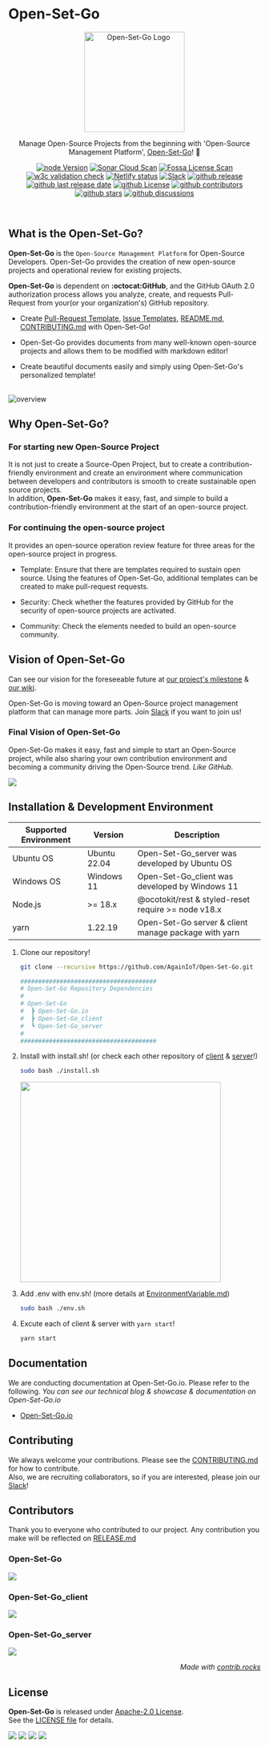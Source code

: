 # Open-Set-Go

<p align="center">
<a href="https://www.open-set-go.com" target="blank"><img src="https://github.com/AgainIoT/Open-Set-Go/blob/main/.github/images/Open-Set-Go.png?raw=true" width="200" alt="Open-Set-Go Logo" /></a>
</p>

<p align="center">
  Manage Open-Source Projects from the beginning with 'Open-Source Management Platform', <a href="https://www.open-set-go.com" target="blank">Open-Set-Go</a>! 🚀
</p>

<p align="center">
  <a href="https://github/AgainIoT/Open-Set-Go"><img src="https://img.shields.io/node/v-lts/%40octokit%2Frest?logo=node.js&label=node" alt="node Version" /></a>
  <a href="https://sonarcloud.io/summary/new_code?id=AgainIoT_Open-Set-Go_server" target="_blank"><img src="https://sonarcloud.io/api/project_badges/measure?project=AgainIoT_Open-Set-Go_server&metric=alert_status" alt="Sonar Cloud Scan" /></a>
  <a href="https://app.fossa.com/projects/git%2Bgithub.com%2FAgainIoT%2FOpen-Set-Go?ref=badge_shield" target="_blank"><img src="https://app.fossa.com/api/projects/git%2Bgithub.com%2FAgainIoT%2FOpen-Set-Go.svg?type=shield&issueType=license" alt="Fossa License Scan" /></a>
   <a href="https://www.open-set-go.com"><img src="https://img.shields.io/w3c-validation/html?targetUrl=https%3A%2F%2Fwww.open-set-go.com&logo=w3c&label=validation" alt="w3c validation check" /></a>
  <a href="https://www.open-set-go.com"><img src="https://img.shields.io/netlify/8a6fd2e8-3678-439f-9ba4-8aec0cb2f9ad?logo=netlify" alt="Netlify status" /></a>
  <a href="https://join.slack.com/t/open-set-go/shared_invite/zt-21jwlzs9g-qrajfUblcCtmCqAy0Xxj8w" target="_blank"><img src="https://img.shields.io/badge/slack-online-brightgreen.svg?logo=slack" alt="Slack"/></a>
  <a href="https://github.com/AgainIoT/Open-Set-Go"><img src="https://img.shields.io/github/v/release/AgainIoT/Open-Set-Go?logo=github" alt="github release" /></a>
  <a href="https://github.com/AgainIoT/Open-Set-Go"><img src="https://img.shields.io/github/release-date/AgainIoT/Open-Set-Go?color=blue&logo=github" alt="github last release date" /></a>
  <a href="/LICENSE"><img src="https://img.shields.io/github/license/AgainIoT/Open-Set-Go?logo=github&color=blue" alt="github License" /></a>
  <a href="https://github.com/AgainIoT/Open-Set-Go/graphs/contributors" target="_blank"><img src="https://img.shields.io/github/contributors-anon/AgainIoT/Open-Set-Go?logo=github&color=blue" alt="github contributors" /></a>
  <a href="https://github.com/AgainIoT/Open-Set-Go"><img src="https://img.shields.io/github/stars/AgainIoT/Open-Set-Go?logo=github" alt="github stars" /></a>
  <a href="https://github.com/AgainIoT/Open-Set-Go"><img src="https://img.shields.io/github/discussions/AgainIoT/Open-Set-Go?logo=github&color=blue" alt="github discussions" /></a>
</p>

<br>

## What is the **Open-Set-Go**?

**Open-Set-Go** is the `Open-Source Management Platform` for Open-Source Developers. Open-Set-Go provides the creation of new open-source projects and operational review for existing projects.

**Open-Set-Go** is dependent on **:octocat:GitHub**, and the GitHub OAuth 2.0 authorization process allows you analyze, create, and requests Pull-Request from your(or your organization's) GitHub repository.

- Create [Pull-Request Template](https://docs.github.com/en/pull-requests/collaborating-with-pull-requests/proposing-changes-to-your-work-with-pull-requests/creating-a-pull-request), [Issue Templates](https://docs.github.com/en/issues/tracking-your-work-with-issues/creating-an-issue), [README.md](https://docs.github.com/ko/repositories/managing-your-repositorys-settings-and-features/customizing-your-repository/about-readmes), [CONTRIBUTING.md](https://mozillascience.github.io/working-open-workshop/contributing/) with Open-Set-Go!

- Open-Set-Go provides documents from many well-known open-source projects and allows them to be modified with markdown editor!

- Create beautiful documents easily and simply using Open-Set-Go's personalized template!

<br>

<img src="./.github/images/overview.png" alt="overview">

## Why **Open-Set-Go**?

### For starting new Open-Source Project

It is not just to create a Source-Open Project, but to create a contribution-friendly environment and create an environment where communication between developers and contributors is smooth to create sustainable open source projects. <br>
In addition, **Open-Set-Go** makes it easy, fast, and simple to build a contribution-friendly environment at the start of an open-source project.

### For continuing the open-source project

It provides an open-source operation review feature for three areas for the open-source project in progress.

- Template: Ensure that there are templates required to sustain open source. Using the features of Open-Set-Go, additional templates can be created to make pull-request requests.

- Security: Check whether the features provided by GitHub for the security of open-source projects are activated.

- Community: Check the elements needed to build an open-source community.

## Vision of **Open-Set-Go**

Can see our vision for the foreseeable future at [our project's milestone](https://github.com/AgainIoT/Open-Set-Go/milestones) & [our wiki](https://github.com/AgainIoT/Open-Set-Go/wiki). <br>

Open-Set-Go is moving toward an Open-Source project management platform that can manage more parts. Join [Slack](https://join.slack.com/t/open-set-go/shared_invite/zt-21jwlzs9g-qrajfUblcCtmCqAy0Xxj8w) if you want to join us!

### Final Vision of Open-Set-Go

Open-Set-Go makes it easy, fast and simple to start an Open-Source project, while also sharing your own contribution environment and becoming a community driving the Open-Source trend. _Like GitHub._

<img src="./.github/images/roadmap.png">

## Installation & Development Environment

| Supported Environment | Version      | Description                                          |
| --------------------- | ------------ | ---------------------------------------------------- |
| Ubuntu OS             | Ubuntu 22.04 | Open-Set-Go_server was developed by Ubuntu OS        |
| Windows OS            | Windows 11   | Open-Set-Go_client was developed by Windows 11       |
| Node.js               | >= 18.x      | @ocotokit/rest & styled-reset require >= node v18.x  |
| yarn                  | 1.22.19      | Open-Set-Go server & client manage package with yarn |

1. Clone our repository!

   ```bash
   git clone --recursive https://github.com/AgainIoT/Open-Set-Go.git

   ######################################
   # Open-Set-Go Repository Dependencies
   #
   # Open-Set-Go
   #  ┣ Open-Set-Go.io
   #  ┣ Open-Set-Go_client
   #  ┗ Open-Set-Go_server
   #
   ######################################
   ```

2. Install with install.sh! (or check each other repository of [client](https://github.com/AgainIoT/Open-Set-Go_client#installation--development-environment) & [server](<(https://github.com/AgainIoT/Open-Set-Go_server#installation--development-environment)>)!)

   ```bash
   sudo bash ./install.sh
   ```

   <img src="./.github/images/install.gif" width=400>

3. Add .env with env.sh! (more details at [EnvironmentVariable.md](./EnvironmentVariable.md))

   ```bash
   sudo bash ./env.sh
   ```

4. Excute each of client & server with `yarn start`!

   ```bash
   yarn start
   ```

## Documentation

We are conducting documentation at Open-Set-Go.io. Please refer to the following. _You can see our technical blog & showcase & documentation on Open-Set-Go.io_

- <a href="https://docs.open-set-go.com">Open-Set-Go.io</a>

## Contributing

We always welcome your contributions. Please see the <a href="./CONTRIBUTING.md">CONTRIBUTING.md</a> for how to contribute. <br>
Also, we are recruiting collaborators, so if you are interested, please join our [Slack](https://join.slack.com/t/open-set-go/shared_invite/zt-21jwlzs9g-qrajfUblcCtmCqAy0Xxj8w)!

## Contributors

Thank you to everyone who contributed to our project. Any contribution you make will be reflected on [RELEASE.md](./RELEASE.md)

### Open-Set-Go

<a href="https://github.com/AgainIoT/Open-Set-Go/graphs/contributors">
  <img src="https://contrib.rocks/image?repo=AgainIoT/Open-Set-Go"/>
</a>

### Open-Set-Go_client

<a href="https://github.com/AgainIoT/Open-Set-Go_client/graphs/contributors">
  <img src="https://contrib.rocks/image?repo=AgainIoT/Open-Set-Go_client"/>
</a>

### Open-Set-Go_server

<a href="https://github.com/AgainIoT/Open-Set-Go_server/graphs/contributors">
  <img src="https://contrib.rocks/image?repo=AgainIoT/Open-Set-Go_server"/>
</a>

_<div align=right>Made with <a href="https://contrib.rocks">contrib.rocks</a></div>_

## License

**Open-Set-Go** is released under <a href="https://www.apache.org/licenses/LICENSE-2.0">Apache-2.0 License</a>.<br>
See the <a href="./LICENSE">LICENSE file</a> for details. <br>

<a href="https://app.fossa.com/projects/git%2Bgithub.com%2FAgainIoT%2FOpen-Set-Go?utm_source=share_link"><img src="https://app.fossa.com/api/projects/git%2Bgithub.com%2FAgainIoT%2FOpen-Set-Go.svg?type=large"></a>
<a href="https://app.fossa.com/projects/git%2Bgithub.com%2FAgainIoT%2FOpen-Set-Go_server?utm_source=share_link"><img src="https://app.fossa.com/api/projects/git%2Bgithub.com%2FAgainIoT%2FOpen-Set-Go_server.svg?type=large"></a>
<a href="https://app.fossa.com/projects/git%2Bgithub.com%2FAgainIoT%2FOpen-Set-Go_client?utm_source=share_link"><img src="https://app.fossa.com/api/projects/git%2Bgithub.com%2FAgainIoT%2FOpen-Set-Go_client.svg?type=large"></a>
<a href="https://app.fossa.com/projects/git%2Bgithub.com%2FAgainIoT%2FOpen-Set-Go.io?utm_source=share_link"><img src="https://app.fossa.com/api/projects/git%2Bgithub.com%2FAgainIoT%2FOpen-Set-Go.io.svg?type=large"></a>
